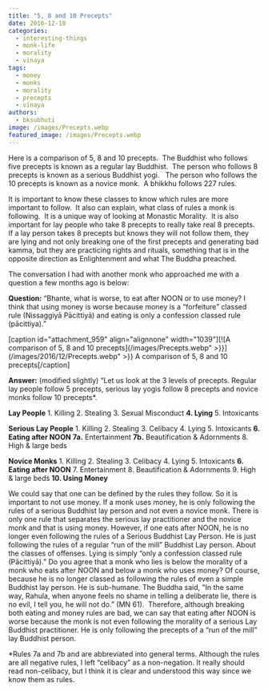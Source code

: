 ```yaml
---
title: "5, 8 and 10 Precepts"
date: 2016-12-18
categories: 
  - interesting-things
  - monk-life
  - morality
  - vinaya
tags: 
  - money
  - monks
  - morality
  - precepts
  - vinaya
authors: 
  - bksubhuti
image: /images/Precepts.webp
featured_image: /images/Precepts.webp
---
```


Here is a comparison of 5, 8 and 10 precepts.  The Buddhist who follows five precepts is known as a regular lay Buddhist.  The person who follows 8 precepts is known as a serious Buddhist yogi.   The person who follows the 10 precepts is known as a novice monk.  A bhikkhu follows 227 rules.

It is important to know these classes to know which rules are more important to follow.  It also can explain, what class of rules a monk is following.  It is a unique way of looking at Monastic Morality.  It is also important for lay people who take 8 precepts to really take real 8 precepts. If a lay person takes 8 precepts but knows they will not follow them, they are lying and not only breaking one of the first precepts and generating bad kamma, but they are practicing rights and rituals, something that is in the opposite direction as Enlightenment and what The Buddha preached.

The conversation I had with another monk who approached me with a question a few months ago is below:

**Question:** “Bhante, what is worse, to eat after NOON or to use money? I think that using money is worse because money is a “forfeiture” classed rule (Nissaggiyā Pācittiyā) and eating is only a confession classed rule (pācittiya).”

\[caption id="attachment\_959" align="alignnone" width="1039"\][![A comparison of 5, 8 and 10 precepts](/images/Precepts.webp" >}}](/images/2016/12/Precepts.webp" >}} A comparison of 5, 8 and 10 precepts\[/caption\]

**Answer:** (modified slightly) “Let us look at the 3 levels of precepts. Regular lay people follow 5 precepts, serious lay yogis follow 8 precepts and novice monks follow 10 precepts\*.

**Lay People** 1. Killing 2. Stealing 3. Sexual Misconduct **4\. Lying** 5. Intoxicants

**Serious Lay People** 1. Killing 2. Stealing 3. Celibacy 4. Lying 5. Intoxicants **6\. Eating after NOON** **7a.** Entertainment **7b.** Beautification & Adornments 8. High & large beds

**Novice Monks** 1. Killing 2. Stealing 3. Celibacy 4. Lying 5. Intoxicants **6\. Eating after NOON** 7. Entertainment 8. Beautification & Adornments 9. High & large beds **10\. Using Money**

We could say that one can be defined by the rules they follow. So it is important to not use money. If a monk uses money, he is only following the rules of a serious Buddhist lay person and not even a novice monk. There is only one rule that separates the serious lay practitioner and the novice monk and that is using money. However, if one eats after NOON, he is no longer even following the rules of a Serious Buddhist Lay Person. He is just following the rules of a regular “run of the mill” Buddhist Lay person. About the classes of offenses. Lying is simply “only a confession classed rule (Pācittiyā).” Do you agree that a monk who lies is below the morality of a monk who eats after NOON and below a monk who uses money? Of course, because he is no longer classed as following the rules of even a simple Buddhist lay person. He is sub-humane. The Buddha said, "In the same way, Rahula, when anyone feels no shame in telling a deliberate lie, there is no evil, I tell you, he will not do.” (MN 61).  Therefore, although breaking both eating and money rules are bad, we can say that eating after NOON is worse because the monk is not even following the morality of a serious Lay Buddhist practitioner. He is only following the precepts of a “run of the mill” lay Buddhist person.

\*Rules 7a and 7b and are abbreviated into general terms. Although the rules are all negative rules, I left “celibacy” as a non-negation. It really should read non-celibacy, but I think it is clear and understood this way since we know them as rules.
